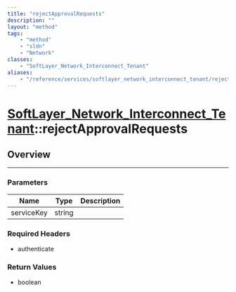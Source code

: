 ```yaml
---
title: "rejectApprovalRequests"
description: ""
layout: "method"
tags:
    - "method"
    - "sldn"
    - "Network"
classes:
    - "SoftLayer_Network_Interconnect_Tenant"
aliases:
    - "/reference/services/softlayer_network_interconnect_tenant/rejectApprovalRequests"
---
```

# [SoftLayer_Network_Interconnect_Tenant](/reference/services/SoftLayer_Network_Interconnect_Tenant)::rejectApprovalRequests




## Overview 


-----

### Parameters 
|Name | Type | Description |
| --- | --- | --- |
|serviceKey| string| |


### Required Headers
* authenticate


### Return Values
* boolean




